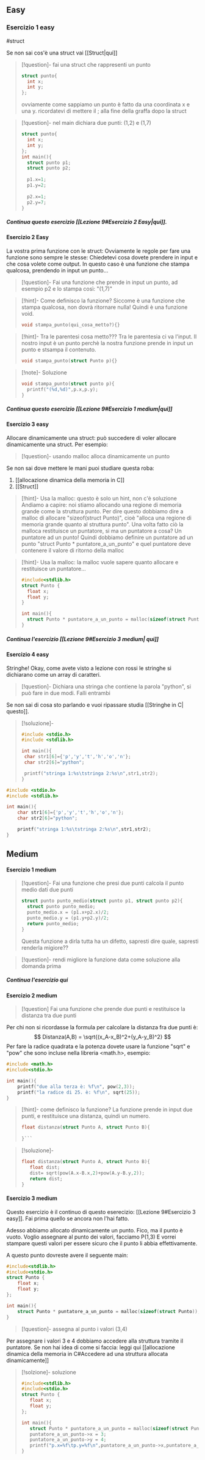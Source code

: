 ## Easy
### Esercizio 1 easy
#struct

Se non sai cos'è una struct vai [[Struct|qui]]

>[!question]- fai una struct che rappresenti un punto
>```C
>struct punto{
>	int x;
>	int y;
>};
>```
>ovviamente come sappiamo un punto è fatto da una coordinata x e una y.
>ricordatevi di mettere il ; alla fine della graffa dopo la struct

>[!question]- nel main dichiara due punti: (1,2) e (1,7)
>```C
>struct punto{
>	int x;
>	int y;
>};
>int main(){
>	struct punto p1;
>	struct punto p2;
>	
>	p1.x=1;
>	p1.y=2;
>	
>	p2.x=1;
>	p2.y=7;
>}
>```

##### Continua questo esercizio [[Lezione 9#Esercizio 2 Easy|qui]].
#### Esercizio 2 Easy
La vostra prima funzione con le struct:
Ovviamente le regole per fare una funzione sono sempre le stesse: Chiedetevi cosa dovete prendere in input e che cosa volete come output. In questo caso è una funzione che stampa qualcosa, prendendo in input un punto...
>[!question]- Fai una funzione che prende in input un punto, ad esempio p2 e lo stampa così: "(1,7)"

>[!hint]- Come definisco la funzione?
>Siccome è una funzione che stampa qualcosa, non dovrà ritornare nulla! Quindi è una funzione void.
>```C
>void stampa_punto(qui_cosa_metto?){}
>```

>[!hint]- Tra le parentesi cosa metto???
>Tra le parentesia ci va l'input. Il nostro input è un punto perchè la nostra funzione prende in input un punto e stsampa il contenuto.
>```C
>void stampa_punto(struct Punto p){}
>```

>[!note]- Soluzione
>```C
>void stampa_punto(struct punto p){
>	printf("(%d,%d)",p.x,p.y);
>}
>```

##### Continua questo esercizio [[Lezione 9#Esercizio 1 medium|qui]]

#### Esercizio 3 easy

Allocare dinamicamente una struct: può succedere di voler allocare dinamicamente una struct.
Per esempio:

>[!question]- usando malloc alloca dinamicamente un punto

Se non sai dove mettere le mani puoi studiare questa roba:
1. [[allocazione dinamica della memoria in C]]
2. [[Struct]]

>[!hint]- Usa la malloc: questo è solo un hint, non c'è soluzione
>Andiamo a capire: noi stiamo allocando una regione di memoria grande come la struttura punto.
>Per dire questo dobbiamo dire a malloc di allocare "sizeof(struct Punto)", cioè "alloca una regione di memoria grande quanto al struttura punto".
>Una volta fatto ciò la malloca restituisce un puntatore, si ma un puntatore a cosa? Un puntatore ad un punto! Quindi dobbiamo definire un puntatore ad un punto "struct Punto * puntatore_a_un_punto" e quel puntatore deve contenere il valore di ritorno della malloc

>[!hint]- Usa la malloc: la malloc vuole sapere quanto allocare e restituisce un puntatore...
>```C
>#include<stdlib.h>
>struct Punto {
>	float x;
>	float y;
>}
>
>int main(){
>	struct Punto * puntatore_a_un_punto = malloc(sizeof(struct Punto));
>}
>
>```

##### Continua l'esercizio [[Lezione 9#Esercizio 3 medium| qui]]

#### Esercizio 4 easy

Stringhe!
Okay, come avete visto a lezione con rossi le stringhe si dichiarano come un array di caratteri.

>[!question]- Dichiara una stringa che contiene la parola "python", si può fare in due modi. Falli entrambi

Se non sai di cosa sto parlando e vuoi ripassare studia [[Stringhe in C| questo]].

>[!soluzione]-
>```C
>#include <stdio.h>
>#include <stdlib.h>
>
 >int main(){
>  char str1[6]={'p','y','t','h','o','n'};
>  char str2[6]="python";
>
>  printf("stringa 1:%s\tstringa 2:%s\n",str1,str2);
>}
>```


 

 
```C
#include <stdio.h>
#include <stdlib.h>

int main(){
    char str1[6]={'p','y','t','h','o','n'};
    char str2[6]="python";

    printf("stringa 1:%s\tstringa 2:%s\n",str1,str2);
}
```
## Medium
#### Esercizio 1 medium

>[!question]- Fai una funzione che presi due punti calcola il punto medio dati due punti
>```C
>struct punto punto_medio(struct punto p1, struct punto p2){
>	struct punto punto_medio;
>	punto_medio.x = (p1.x+p2.x)/2;
>	punto_medio.y = (p1.y+p2.y)/2;
>	return punto_medio;
>}
>```
>Questa funzione a dirla tutta ha un difetto, sapresti dire quale, sapresti renderla migiore??

>[!question]- rendi migliore la funzione data come soluzione alla domanda prima

##### Continua l'esercizio qui

#### Esercizio 2 medium
>[!question] Fai una funzione che prende due punti e restituisce la distanza tra due punti

Per chi non si ricordasse la formula per calcolare la distanza fra due punti è:
$$
Distanza(A,B) = \sqrt{(x_A-x_B)^2+(y_A-y_B)^2}
$$
Per fare la radice quadrata  e la potenza dovete usare la funzione "sqrt" e "pow" che sono incluse nella libreria <math.h>, esempio:

```C
#include <math.h>
#include<stdio.h>

int main(){
	printf("due alla terza è: %f\n", pow(2,3));
    printf("la radice di 25. è: %f\n", sqrt(25));
}
```

>[!hint]- come definisco la funzione?
>La funzione prende in input due punti, e restituisce una distanza, quindi un numero.
>```C
>float distanza(struct Punto A, struct Punto B){
>	
>}```

>[!soluzione]-
>```C
>float distanza(struct Punto A, struct Punto B){
>    float dist;
>    dist= sqrt(pow(A.x-B.x,2)+pow(A.y-B.y,2));
>    return dist;
>}

#### Esercizio 3 medium

Questo esercizio è il continuo di questo eserecizio: [[Lezione 9#Esercizio 3 easy]]. Fai prima quello se ancora non l'hai fatto.

Adesso abbiamo allocato dinamicamente un punto.
Fico, ma il punto è vuoto.
Voglio assegnare al punto dei valori, facciamo P(1,3)
E vorrei stampare questi valori per essere sicuro che il punto li abbia effettivamente.

A questo punto dovreste avere il seguente main:
```C
#include<stdlib.h>
#include<stdio.h>
struct Punto {
    float x;
    float y;
};

int main(){
    struct Punto * puntatore_a_un_punto = malloc(sizeof(struct Punto));
}
```

>[!question]- assegna al punto i valori (3,4)

Per assegnare i valori 3 e 4 dobbiamo accedere alla struttura tramite il puntatore. Se non hai idea di come si faccia: leggi qui [[allocazione dinamica della memoria in C#Accedere ad una struttura allocata dinamicamente]]

>[!solzione]- soluzione
>```C
>#include<stdlib.h>
>#include<stdio.h>
>struct Punto {
>    float x;
>    float y;
>};
>
>int main(){
>    struct Punto * puntatore_a_un_punto = malloc(sizeof(struct Punto));
>    puntatore_a_un_punto->x = 3;
>    puntatore_a_un_punto->y = 4;
>    printf("p.x=%f\tp.y=%f\n",puntatore_a_un_punto->x,puntatore_a_un_punto->y);
>}
>```

